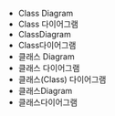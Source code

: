 ﻿- Class Diagram
- Class 다이어그램
- ClassDiagram
- Class다이어그램
- 클래스 Diagram
- 클래스 다이어그램
- 클래스(Class) 다이어그램
- 클래스Diagram
- 클래스다이어그램
